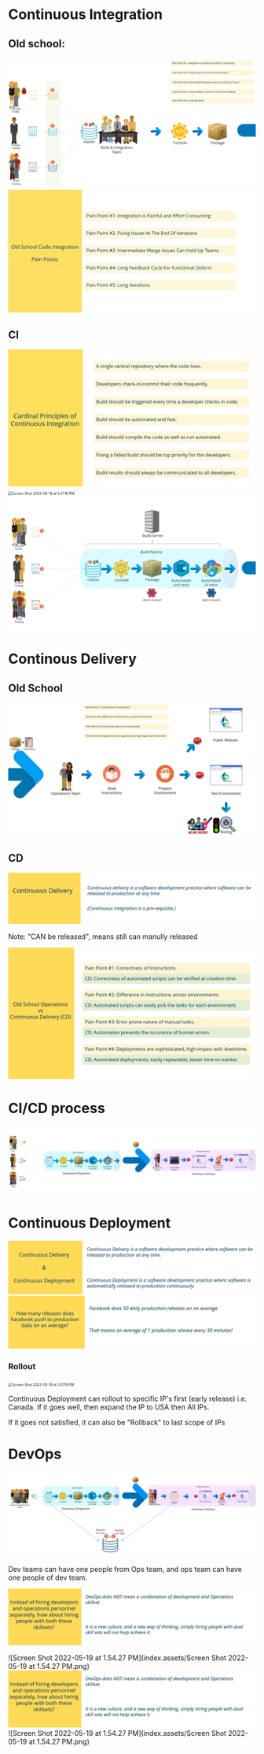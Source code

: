 # Continuous Integration

## Old school:

<img src="index.assets/Screen Shot 2022-05-19 at 1.59.27 PM.png" alt="Screen Shot 2022-05-19 at 1.59.27 PM" style="zoom:50%;" />

<img src="index.assets/Screen Shot 2022-05-18 at 5.05.31 PM.png" alt="Screen Shot 2022-05-18 at 5.05.31 PM" style="zoom:50%;" />

## CI

<img src="index.assets/Screen Shot 2022-05-18 at 5.18.45 PM.png" alt="Screen Shot 2022-05-18 at 5.18.45 PM" style="zoom:50%;" />

<img src="../../Screen Shot 2022-05-18 at 5.21.16 PM.png" alt="Screen Shot 2022-05-18 at 5.21.16 PM" style="zoom:50%;" />

<img src="index.assets/Screen Shot 2022-05-18 at 6.05.25 PM.png" alt="Screen Shot 2022-05-18 at 6.05.25 PM" style="zoom:50%;" />

# Continous Delivery

## Old School

<img src="index.assets/Screen Shot 2022-05-19 at 1.32.34 PM.png" alt="Screen Shot 2022-05-19 at 1.32.34 PM" style="zoom:50%;" />

## CD

<img src="index.assets/Screen Shot 2022-05-19 at 1.40.19 PM.png" alt="Screen Shot 2022-05-19 at 1.40.19 PM" style="zoom:50%;" />

Note: "CAN be released", means still can manully released

<img src="index.assets/Screen Shot 2022-05-19 at 1.39.36 PM.png" alt="Screen Shot 2022-05-19 at 1.39.36 PM" style="zoom:50%;" />

# CI/CD process

<img src="index.assets/Screen Shot 2022-05-19 at 1.42.27 PM.png" alt="Screen Shot 2022-05-19 at 1.42.27 PM" style="zoom:50%;" />

# Continuous Deployment

<img src="index.assets/Screen Shot 2022-05-19 at 1.44.22 PM.png" alt="Screen Shot 2022-05-19 at 1.44.22 PM" style="zoom:50%;" />

<img src="index.assets/Screen Shot 2022-05-19 at 1.47.01 PM.png" alt="Screen Shot 2022-05-19 at 1.47.01 PM" style="zoom:50%;" />

### Rollout

<img src="../../Screen Shot 2022-05-19 at 1.47.18 PM.png" alt="Screen Shot 2022-05-19 at 1.47.18 PM" style="zoom:50%;" />

Continuous Deployment can rollout to specific IP's first (early release) i.e. Canada. If it goes well, then expand the IP to USA then All IPs.

If it goes not satisfied, it can also be "Rollback" to last scope of IPs

# DevOps

<img src="index.assets/Screen Shot 2022-05-19 at 1.52.52 PM.png" alt="Screen Shot 2022-05-19 at 1.52.52 PM" style="zoom:50%;" />

Dev teams can have one people from Ops team, and ops team can have one people of dev team.

<img src="index.assets/Screen Shot 2022-05-19 at 1.53.34 PM.png" alt="Screen Shot 2022-05-19 at 1.53.34 PM" style="zoom:50%;" />

![Screen Shot 2022-05-19 at 1.54.27 PM](index.assets/Screen Shot 2022-05-19 at 1.54.27 PM.png)<img src="index.assets/Screen Shot 2022-05-19 at 1.53.34 PM.png" alt="Screen Shot 2022-05-19 at 1.53.34 PM" style="zoom:50%;" />![Screen Shot 2022-05-19 at 1.54.27 PM](index.assets/Screen Shot 2022-05-19 at 1.54.27 PM.png)